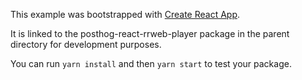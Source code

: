 This example was bootstrapped with [Create React App](https://github.com/facebook/create-react-app).

It is linked to the posthog-react-rrweb-player package in the parent directory for development purposes.

You can run `yarn install` and then `yarn start` to test your package.
